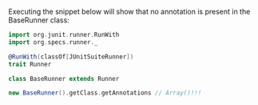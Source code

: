 Executing the snippet below will show that no annotation is present in the BaseRunner class:
```scala
import org.junit.runner.RunWith
import org.specs.runner._

@RunWith(classOf[JUnitSuiteRunner])
trait Runner

class BaseRunner extends Runner

new BaseRunner().getClass.getAnnotations // Array()!!!
```

